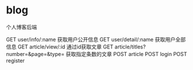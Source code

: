# blog
个人博客后端

GET     user/info/:name                     获取用户公开信息
GET     user/detail/:name                   获取用户全部信息
GET     article/view/:id                    通过id获取文章
GET     article/titles?number=&page=&type=  获取指定条数的文章
POST    article
POST    login
POST    register